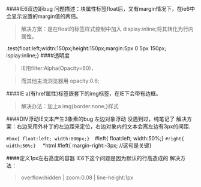 ####IE6双边距bug
 问题描述：块属性标签float后，又有margin情况下，在ie6中会显示设置的margin值的两倍。
>解决方案：是在float的标签样式控制中加入 display:inline;将其转化为行内属性。

.test{float:left;widtn:150px;height:150px;margin:5px 0 5px 150px; isplay:inline;}
####透明度
>IE用filter:Alpha(Opacity=60)，

>而其他主流浏览器用 opacity:0.6;

####IE  a(有href属性)标签嵌套下的img标签，在IE下会带有边框。

>解决办法：加上a img{border:none;}样式

####DIV浮动IE文本产生3象素的bug 左边对象浮动
没遇到过，纯笔记了
解决方案：右边采用外补丁的左边距来定位，右边对象内的文本会离左边有3px的间距. 
<div id="box"><div id="left"></div><div id="right"></div> </div>

``#box{ float:left; width:800px;} 
``#left{ float:left; width:50%;} 
``#right{ width:50%;} 
`` *html #left{ margin-right:-3px; //这句是关键} 

####定义1px左右高度的容器
IE6下这个问题是因为默认的行高造成的
解决方法：
>overflow:hidden | zoom:0.08 | line-height:1px

